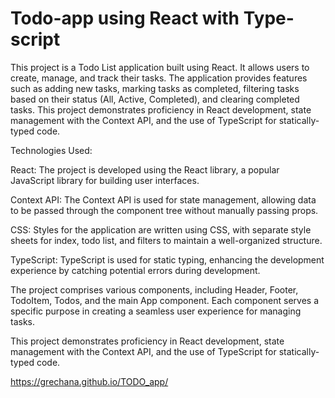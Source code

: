 # Todo-app using React with Type-script

This project is a Todo List application built using React. It allows users to create, manage, and track their tasks. The application provides features such as adding new tasks, marking tasks as completed, filtering tasks based on their status (All, Active, Completed), and clearing completed tasks.  This project demonstrates proficiency in React development, state management with the Context API, and the use of TypeScript for statically-typed code. 

Technologies Used:

React: The project is developed using the React library, a popular JavaScript library for building user interfaces. 

Context API: The Context API is used for state management, allowing data to be passed through the component tree without manually passing props.

CSS: Styles for the application are written using CSS, with separate style sheets for index, todo list, and filters to maintain a well-organized structure.

TypeScript: TypeScript is used for static typing, enhancing the development experience by catching potential errors during development.

The project comprises various components, including Header, Footer, TodoItem, Todos, and the main App component. Each component serves a specific purpose in creating a seamless user experience for managing tasks.

This project demonstrates proficiency in React development, state management with the Context API, and the use of TypeScript for statically-typed code. 

https://grechana.github.io/TODO_app/


